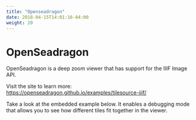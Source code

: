 ```yaml
---
title: "Openseadragon"
date: 2018-04-15T14:01:16-04:00
weight: 20
---
```


# OpenSeadragon

OpenSeadragon is a deep zoom viewer that has support for the IIIF Image API.

Visit the site to learn more: https://openseadragon.github.io/examples/tilesource-iiif/

Take a look at the embedded example below. It enables a debugging mode that allows you to see how different tiles fit together in the viewer.

<script async src="//fiddle.jshell.net/mkd96e8d/6/embed/js,result/"></script>
